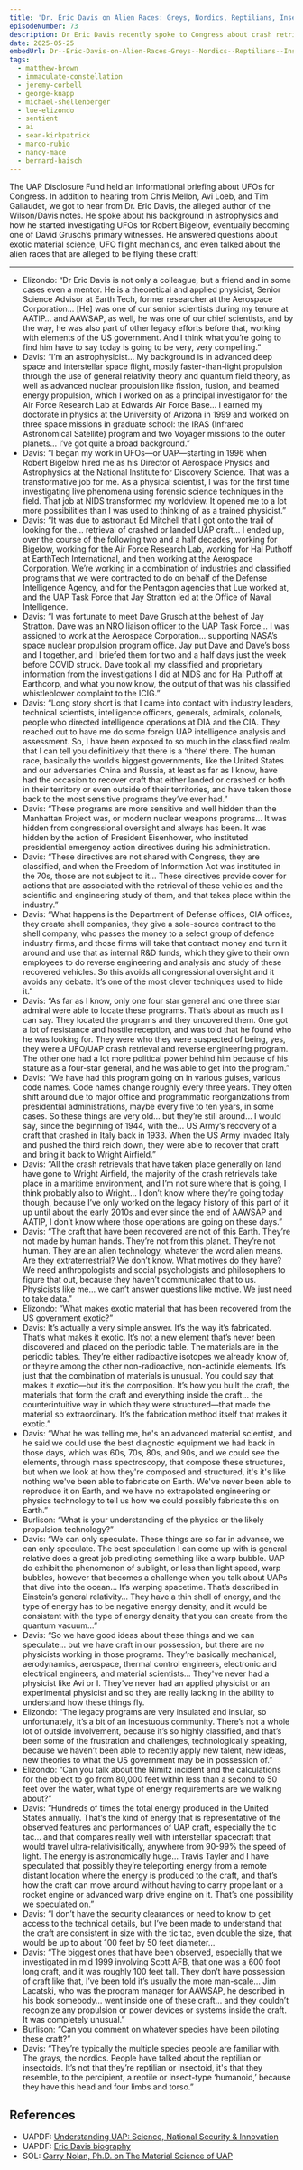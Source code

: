 ```yaml
---
title: 'Dr. Eric Davis on Alien Races: Greys, Nordics, Reptilians, Insectoids'
episodeNumber: 73
description: Dr Eric Davis recently spoke to Congress about crash retrievals, nonhuman tech, and alien races.
date: 2025-05-25
embedUrl: Dr--Eric-Davis-on-Alien-Races-Greys--Nordics--Reptilians--Insectoids-e33bsur
tags:
  - matthew-brown
  - immaculate-constellation
  - jeremy-corbell
  - george-knapp
  - michael-shellenberger
  - lue-elizondo
  - sentient
  - ai
  - sean-kirkpatrick
  - marco-rubio
  - nancy-mace
  - bernard-haisch
---
```


The UAP Disclosure Fund held an informational briefing about UFOs for Congress. In addition to hearing from Chris Mellon, Avi Loeb, and Tim Gallaudet, we got to hear from Dr. Eric Davis, the alleged author of the Wilson/Davis notes. He spoke about his background in astrophysics and how he started investigating UFOs for Robert Bigelow, eventually becoming one of David Grusch’s primary witnesses. He answered questions about exotic material science, UFO flight mechanics, and even talked about the alien races that are alleged to be flying these craft!

---

- Elizondo: “Dr Eric Davis is not only a colleague, but a friend and in some cases even a mentor. He is a theoretical and applied physicist, Senior Science Advisor at Earth Tech, former researcher at the Aerospace Corporation… [He] was one of our senior scientists during my tenure at AATIP… and AAWSAP, as well, he was one of our chief scientists, and by the way, he was also part of other legacy efforts before that, working with elements of the US government. And I think what you’re going to find him have to say today is going to be very, very compelling.”
- Davis: “I’m an astrophysicist… My background is in advanced deep space and interstellar space flight, mostly faster-than-light propulsion through the use of general relativity theory and quantum field theory, as well as advanced nuclear propulsion like fission, fusion, and beamed energy propulsion, which I worked on as a principal investigator for the Air Force Research Lab at Edwards Air Force Base… I earned my doctorate in physics at the University of Arizona in 1999 and worked on three space missions in graduate school: the IRAS (Infrared Astronomical Satellite) program and two Voyager missions to the outer planets… I’ve got quite a broad background.”
- Davis: “I began my work in UFOs—or UAP—starting in 1996 when Robert Bigelow hired me as his Director of Aerospace Physics and Astrophysics at the National Institute for Discovery Science. That was a transformative job for me. As a physical scientist, I was for the first time investigating live phenomena using forensic science techniques in the field. That job at NIDS transformed my worldview. It opened me to a lot more possibilities than I was used to thinking of as a trained physicist.”
- Davis: “It was due to astronaut Ed Mitchell that I got onto the trail of looking for the… retrieval of crashed or landed UAP craft… I ended up, over the course of the following two and a half decades, working for Bigelow, working for the Air Force Research Lab, working for Hal Puthoff at EarthTech International, and then working at the Aerospace Corporation. We’re working in a combination of industries and classified programs that we were contracted to do on behalf of the Defense Intelligence Agency, and for the Pentagon agencies that Lue worked at, and the UAP Task Force that Jay Stratton led at the Office of Naval Intelligence.
- Davis: “I was fortunate to meet Dave Grusch at the behest of Jay Stratton. Dave was an NRO liaison officer to the UAP Task Force… I was assigned to work at the Aerospace Corporation… supporting NASA’s space nuclear propulsion program office. Jay put Dave and Dave’s boss and I together, and I briefed them for two and a half days just the week before COVID struck. Dave took all my classified and proprietary information from the investigations I did at NIDS and for Hal Puthoff at Earthcorp, and what you now know, the output of that was his classified whistleblower complaint to the ICIG.”
- Davis: “Long story short is that I came into contact with industry leaders, technical scientists, intelligence officers, generals, admirals, colonels, people who directed intelligence operations at DIA and the CIA. They reached out to have me do some foreign UAP intelligence analysis and assessment. So, I have been exposed to so much in the classified realm that I can tell you definitively that there is a ‘there’ there. The human race, basically the world’s biggest governments, like the United States and our adversaries China and Russia, at least as far as I know, have had the occasion to recover craft that either landed or crashed or both in their territory or even outside of their territories, and have taken those back to the most sensitive programs they’ve ever had.”
- Davis: “These programs are more sensitive and well hidden than the Manhattan Project was, or modern nuclear weapons programs… It was hidden from congressional oversight and always has been. It was hidden by the action of President Eisenhower, who instituted presidential emergency action directives during his administration.
- Davis: “These directives are not shared with Congress, they are classified, and when the Freedom of Information Act was instituted in the 70s, those are not subject to it… These directives provide cover for actions that are associated with the retrieval of these vehicles and the scientific and engineering study of them, and that takes place within the industry.”
- Davis: “What happens is the Department of Defense offices, CIA offices, they create shell companies, they give a sole-source contract to the shell company, who passes the money to a select group of defence industry firms, and those firms will take that contract money and turn it around and use that as internal R&D funds, which they give to their own employees to do reverse engineering and analysis and study of these recovered vehicles. So this avoids all congressional oversight and it avoids any debate. It’s one of the most clever techniques used to hide it.”
- Davis: “As far as I know, only one four star general and one three star admiral were able to locate these programs. That’s about as much as I can say. They located the programs and they uncovered them. One got a lot of resistance and hostile reception, and was told that he found who he was looking for. They were who they were suspected of being, yes, they were a UFO/UAP crash retrieval and reverse engineering program. The other one had a lot more political power behind him because of his stature as a four-star general, and he was able to get into the program.”
- Davis: “We have had this program going on in various guises, various code names. Code names change roughly every three years. They often shift around due to major office and programmatic reorganizations from presidential administrations, maybe every five to ten years, in some cases. So these things are very old… but they’re still around… I would say, since the beginning of 1944, with the… US Army’s recovery of a craft that crashed in Italy back in 1933. When the US Army invaded Italy and pushed the third reich down, they were able to recover that craft and bring it back to Wright Airfield.”
- Davis: “All the crash retrievals that have taken place generally on land have gone to Wright Airfield, the majority of the crash retrievals take place in a maritime environment, and I’m not sure where that is going, I think probably also to Wright… I don’t know where they’re going today though, because I’ve only worked on the legacy history of this part of it up until about the early 2010s and ever since the end of AAWSAP and AATIP, I don’t know where those operations are going on these days.”
- Davis: “The craft that have been recovered are not of this Earth. They’re not made by human hands. They’re not from this planet. They’re not human. They are an alien technology, whatever the word alien means. Are they extraterrestrial? We don’t know. What motives do they have? We need anthropologists and social psychologists and philosophers to figure that out, because they haven’t communicated that to us. Physicists like me… we can’t answer questions like motive. We just need to take data.”
- Elizondo: “What makes exotic material that has been recovered from the US government exotic?”
- Davis: It’s actually a very simple answer. It’s the way it’s fabricated. That’s what makes it exotic. It’s not a new element that’s never been discovered and placed on the periodic table. The materials are in the periodic tables. They’re either radioactive isotopes we already know of, or they’re among the other non-radioactive, non-actinide elements. It’s just that the combination of materials is unusual. You could say that makes it exotic—but it’s the composition. It’s how you built the craft, the materials that form the craft and everything inside the craft… the counterintuitive way in which they were structured—that made the material so extraordinary. It’s the fabrication method itself that makes it exotic.”
- Davis: “What he was telling me, he's an advanced material scientist, and he said we could use the best diagnostic equipment we had back in those days, which was 60s, 70s, 80s, and 90s, and we could see the elements, through mass spectroscopy, that compose these structures, but when we look at how they're composed and structured, it's it's like nothing we've been able to fabricate on Earth. We've never been able to reproduce it on Earth, and we have no extrapolated engineering or physics technology to tell us how we could possibly fabricate this on Earth.”
- Burlison: “What is your understanding of the physics or the likely propulsion technology?”
- Davis: “We can only speculate. These things are so far in advance, we can only speculate. The best speculation I can come up with is general relative does a great job predicting something like a warp bubble. UAP do exhibit the phenomenon of sublight, or less than light speed, warp bubbles, however that becomes a challenge when you talk about UAPs that dive into the ocean… It’s warping spacetime. That’s described in Einstein’s general relativity… They have a thin shell of energy, and the type of energy has to be negative energy density, and it would be consistent with the type of energy density that you can create from the quantum vacuum…”
- Davis: “So we have good ideas about these things and we can speculate… but we have craft in our possession, but there are no physicists working in those programs. They’re basically mechanical, aerodynamics, aerospace, thermal control engineers, electronic and electrical engineers, and material scientists… They've never had a physicist like Avi or I. They've never had an applied physicist or an experimental physicist and so they are really lacking in the ability to understand how these things fly.
- Elizondo: “The legacy programs are very insulated and insular, so unfortunately, it’s a bit of an incestuous community. There’s not a whole lot of outside involvement, because it’s so highly classified, and that’s been some of the frustration and challenges, technologically speaking, because we haven’t been able to recently apply new talent, new ideas, new theories to what the US government may be in possession of.”
- Elizondo: “Can you talk about the Nimitz incident and the calculations for the object to go from 80,000 feet within less than a second to 50 feet over the water, what type of energy requirements are we walking about?”
- Davis: “Hundreds of times the total energy produced in the United States annually. That’s the kind of energy that is representative of the observed features and performances of UAP craft, especially the tic tac… and that compares really well with interstellar spacecraft that would travel ultra-relativisitically, anywhere from 90-99% the speed of light. The energy is astronomically huge… Travis Tayler and I have speculated that possibly they’re teleporting energy from a remote distant location where the energy is produced to the craft, and that’s how the craft can move around without having to carry propellant or a rocket engine or advanced warp drive engine on it. That’s one possibility we speculated on.”
- Davis: “I don’t have the security clearances or need to know to get access to the technical details, but I’ve been made to understand that the craft are consistent in size with the tic tac, even double the size, that would be up to about 100 feet by 50 feet diameter… 
- Davis: “The biggest ones that have been observed, especially that we investigated in mid 1999 involving Scott AFB, that one was a 600 foot long craft, and it was roughly 100 feet tall. They don’t have possession of craft like that, I’ve been told it’s usually the more man-scale… Jim Lacatski, who was the program manager for AAWSAP, he described in his book somebody… went inside one of these craft… and they couldn’t recognize any propulsion or power devices or systems inside the craft. It was completely unusual.”
- Burlison: “Can you comment on whatever species have been piloting these craft?”
- Davis: “They’re typically the multiple species people are familiar with. The grays, the nordics. People have talked about the reptilian or insectoids. It’s not that they’re reptilian or insectoid, it's that they resemble, to the percipient, a reptile or insect-type ‘humanoid,’ because they have this head and four limbs and torso.”

## References

- UAPDF: [Understanding UAP: Science, National Security & Innovation](https://uapdisclosurefund.org/events/understanding-uap-science)
- UAPDF: [Eric Davis biography](https://uapdisclosurefund.org/events/understanding-uap-science/eric-davis)
- SOL: [Garry Nolan, Ph.D. on The Material Science of UAP](https://www.youtube.com/watch?v=7UW1jyN2o8A)
